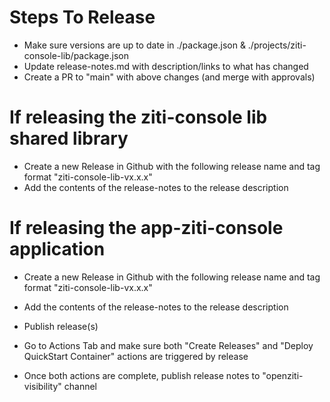 # Steps To Release

* Make sure versions are up to date in ./package.json & ./projects/ziti-console-lib/package.json
* Update release-notes.md with description/links to what has changed
* Create a PR to "main" with above changes (and merge with approvals)

# If releasing the ziti-console lib shared library
* Create a new Release in Github with the following release name and tag format "ziti-console-lib-vx.x.x"
* Add the contents of the release-notes to the release description

# If releasing the app-ziti-console application
* Create a new Release in Github with the following release name and tag format "ziti-console-lib-vx.x.x"
* Add the contents of the release-notes to the release description

* Publish release(s)
* Go to Actions Tab and make sure both "Create Releases" and "Deploy QuickStart Container" actions are triggered by release
* Once both actions are complete, publish release notes to "openziti-visibility" channel